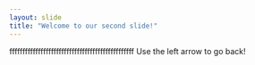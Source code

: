 ```yaml
---
layout: slide
title: "Welcome to our second slide!"
---
```

ffffffffffffffffffffffffffffffffffffffffffffffff
Use the left arrow to go back!

